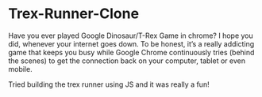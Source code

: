 # Trex-Runner-Clone
Have you ever played Google Dinosaur/T-Rex Game in chrome? I hope you did, whenever your internet goes down.  To be honest, it’s a really addicting game that keeps you busy while Google Chrome continuously tries (behind the scenes) to get the connection back on your computer, tablet or even mobile.


Tried building the trex runner using JS and it was really a fun!
